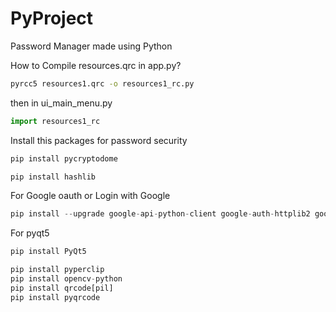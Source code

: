 # PyProject

Password Manager made using Python

How to Compile resources.qrc in app.py?

```bash
pyrcc5 resources1.qrc -o resources1_rc.py
```
then in ui_main_menu.py
```python
import resources1_rc
```
Install this packages for password security
```python
pip install pycryptodome

pip install hashlib
```

For Google oauth or Login with Google
```python
pip install --upgrade google-api-python-client google-auth-httplib2 google-auth-oauthlib
```
For pyqt5
```python
pip install PyQt5
```
```python
pip install pyperclip
pip install opencv-python
pip install qrcode[pil]
pip install pyqrcode
```
